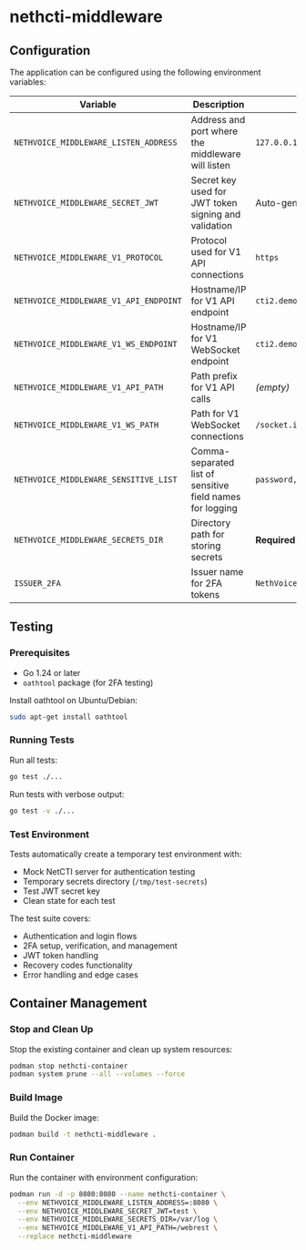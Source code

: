 # nethcti-middleware

## Configuration

The application can be configured using the following environment variables:

| Variable | Description | Default Value |
|----------|-------------|---------------|
| `NETHVOICE_MIDDLEWARE_LISTEN_ADDRESS` | Address and port where the middleware will listen | `127.0.0.1:8080` |
| `NETHVOICE_MIDDLEWARE_SECRET_JWT` | Secret key used for JWT token signing and validation | Auto-generated UUID |
| `NETHVOICE_MIDDLEWARE_V1_PROTOCOL` | Protocol used for V1 API connections | `https` |
| `NETHVOICE_MIDDLEWARE_V1_API_ENDPOINT` | Hostname/IP for V1 API endpoint | `cti2.demo-heron.sf.nethserver.net` |
| `NETHVOICE_MIDDLEWARE_V1_WS_ENDPOINT` | Hostname/IP for V1 WebSocket endpoint | `cti2.demo-heron.sf.nethserver.net` |
| `NETHVOICE_MIDDLEWARE_V1_API_PATH` | Path prefix for V1 API calls | _(empty)_ |
| `NETHVOICE_MIDDLEWARE_V1_WS_PATH` | Path for V1 WebSocket connections | `/socket.io` |
| `NETHVOICE_MIDDLEWARE_SENSITIVE_LIST` | Comma-separated list of sensitive field names for logging | `password,secret,token,passphrase,private,key` |
| `NETHVOICE_MIDDLEWARE_SECRETS_DIR` | Directory path for storing secrets | **Required** |
| `ISSUER_2FA` | Issuer name for 2FA tokens | `NethVoice` |

## Testing

### Prerequisites

- Go 1.24 or later
- `oathtool` package (for 2FA testing)

Install oathtool on Ubuntu/Debian:
```bash
sudo apt-get install oathtool
```

### Running Tests

Run all tests:
```bash
go test ./...
```

Run tests with verbose output:
```bash
go test -v ./...
```

### Test Environment

Tests automatically create a temporary test environment with:
- Mock NetCTI server for authentication testing
- Temporary secrets directory (`/tmp/test-secrets`)
- Test JWT secret key
- Clean state for each test

The test suite covers:
- Authentication and login flows
- 2FA setup, verification, and management
- JWT token handling
- Recovery codes functionality
- Error handling and edge cases

## Container Management

### Stop and Clean Up

Stop the existing container and clean up system resources:

```bash
podman stop nethcti-container
podman system prune --all --volumes --force
```

### Build Image

Build the Docker image:

```bash
podman build -t nethcti-middleware .
```

### Run Container

Run the container with environment configuration:

```bash
podman run -d -p 8080:8080 --name nethcti-container \
  --env NETHVOICE_MIDDLEWARE_LISTEN_ADDRESS=:8080 \
  --env NETHVOICE_MIDDLEWARE_SECRET_JWT=test \
  --env NETHVOICE_MIDDLEWARE_SECRETS_DIR=/var/log \
  --env NETHVOICE_MIDDLEWARE_V1_API_PATH=/webrest \
  --replace nethcti-middleware
```
